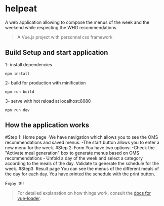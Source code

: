 # helpeat
A web application allowing to compose the menus of the week and the weekend while respecting the WHO recommendations.

> A Vue.js project with personnal css framework 

## Build Setup and start application
1- install dependencies
```
npm install
```
2- build for production with minification
```
npm run build
```

3- serve with hot reload at localhost:8080
```
npm run dev
```
## How the application works
#Step 1: Home page
  -We have navigation which allows you to see the OMS recommendations and saved menus.
  -The start button allows you to enter a new menu for the week.
#Step 2: Form
  You have two options:
    -Check the "Activate meal generation" box to generate menus based on OMS recommendations
    - Unfold a day of the week and select a category according to the meals of the day.
  Validate to generate the schedule for the week.
#Step3: Result page
  You can see the menus of the different meals of the day for each day.
  You have printed the schedule with the print button.
  
Enjoy it!!!

>For detailed explanation on how things work, consult the [docs for vue-loader](http://vuejs.github.io/vue-loader).
